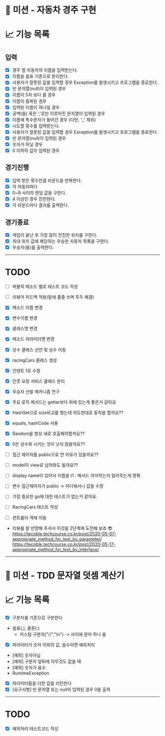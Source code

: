 # 🚀 미션 - 자동차 경주 구현

# 📈 기능 목록

## 입력

- [X]  경주 할 자동차의 이름을 입력받는다.
- [X]  이름을 쉼표 기준으로 분리한다.
- [X]  사용자가 잘못된 값을 입력할 경우 Exception를 발생시키고 프로그램을 종료한다.
  - [X]  빈 문자열(null)이 입력된 경우
  - [X]  이름이 5자 보다 클 경우
  - [X]  이름이 중복된 경우
  - [X]  입력된 이름이 하나일 경우
  - [X]  공백(들) 혹은 ','로만 이루어진 문자열이 입력된 경우
  - [X]  이름에 특수문자가 들어간 경우 (다만, '_' 제외)
- [X]  시도할 횟수를 입력받는다.
- [X]  사용자가 잘못된 값을 입력할 경우 Exception를 발생시키고 프로그램을 종료한다.
  - [X]  빈 문자열(null)이 입력된 경우
  - [X]  숫자가 아닐 경우
  - [X]  0 이하의 값이 입력된 경우

## 경기진행

- [X]  입력 받은 횟수만큼 라운드을 반복한다.
- [X]  각 자동차마다
  - [X]  0~9 사이의 랜덤 값을 구한다.
  - [X]  4 이상인 경우 전진한다.
- [X]  각 라운드마다 결과를 출력한다.

## 경기종료

- [X]  게임이 끝난 후 가장 많이 전진한 위치를 구한다.
- [X]  최대 위치 값에 해당하는 우승한 자동차 목록을 구한다.
- [X]  우승자(들)를 출력한다.

---

# TODO

- [ ]  퍼블릭 메소드 별로 테스트 코드 작성
- [ ]  리뷰어 피드백 적용(밑에 줄줄 쓰며 투두 해결)

- [X]  메소드 이름 변경
- [X]  변수이름 변경
- [X]  클래스명 변경
- [X]  메소드 파라미터명 변경
- [X]  상수 클래스 선언 및 상수 이동
- [X]  racingCars 클래스 생성
- [X]  인덴트 1로 수정
- [X]  인풋 요청 서비스 클래스 분리
- [X]  우승자 선발 메카니즘 연구

- [x]  주요 로직 메서드는 getter보다 위에 있는게 좋은거 같아요
- [x]  HashSet으로 size비교를 했는데 의도한대로 동작을 할까요??
  - [x] equals, hashCode 사용
- [x]  Random을 항상 새로 호출해야할까요??
- [x]  0은 상수화 시키는 것이 낫지 않을까요??
- [ ]  접근 제어자를 public으로 연 이유가 있을까요??
- [ ]  model이 view로 넘어와도 될까요??
- [ ]  display name이 있어서 이름을 t1 : 메서드 의미하는지 알려주는게 명확
- [ ]  변수 접근제어자가 public -> 어디에서나 값을 수정
- [ ]  가장 중요한 go에 대한 테스트가 없는거 같아요.
- [ ]  RacingCars 테스트 작성
- [ ]  컨트롤러 객체 이동

- 
  리뷰를 잘 반영해 주셔서 이것을 2단계에 도전해 보죠 😎
  https://tecoble.techcourse.co.kr/post/2020-05-07-appropriate_method_for_test_by_parameter/
  https://tecoble.techcourse.co.kr/post/2020-05-17-appropriate_method_for_test_by_interface/



---

# 🚀 미션 - TDD 문자열 덧셈 계산기

# 📈 기능 목록

- [X]  구분자를 기준으로 구분한다

- 쉼표(,), 콜론(:)
  - 커스텀 구분자("//","\n") -> 사이에 문자 하나 옴

- [X]  파라미터가 숫자 이외의 값, 음수이면 예외처리

- [예외] 숫자아님
- [예외] 구분자 앞뒤에 아무것도 없을 때
- [예외] 숫자가 음수
- RuntimeException

- [X]  파라미터들을 더한 값을 리턴한다
- [X]  [요구사항] 빈 문자열 또는 null이 입력된 경우 0을 출력

---

# TODO

- [X]  예외처리 테스트코드 작성
